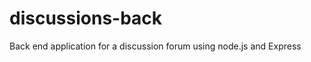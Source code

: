 discussions-back
================

Back end application for a discussion forum using node.js and Express
